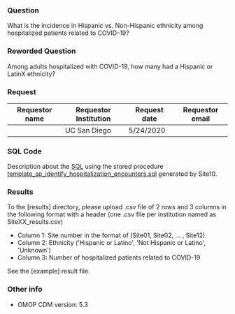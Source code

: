 ### Question
What is the incidence in Hispanic vs. Non-Hispanic ethnicity among hospitalized patients related to COVID-19?

### Reworded Question
Among adults hospitalized with COVID-19, how many had a Hispanic or LatinX ethnicity?

### Request
| Requestor name | Requestor Institution| Request date | Requestor email        |
|----------------|----------------------|--------------|------------------------|
|     | UC San Diego         | 5/24/2020    |  |

### SQL Code
Description about the [SQL](sql/template_query.sql) using the stored procedure [template_sp_identify_hospitalization_encounters.sql](https://github.com/DBMI/R2D2-Public/blob/master/Question_0000/sql/template_sp_identify_hospitalization_encounters.sql) generated by Site10.

### Results
To the [results] directory, please upload .csv file of 2 rows and 3 columns in the following format with a header (one .csv file per institution named as SiteXX_results.csv)
  * Column 1: Site number in the format of (Site01, Site02, ... , Site12)
  * Column 2: Ethnicity ('Hispanic or Latino', 'Not Hispanic or Latino', 'Unknown')
  * Column 3: Number of hospitalized patients related to COVID-19

See the [example] result file.


### Other info
  * OMOP CDM version: 5.3

